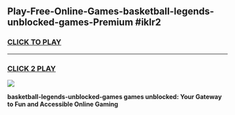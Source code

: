 
## Play-Free-Online-Games-basketball-legends-unblocked-games-Premium #iklr2
<h3>
<a href="https://premium.freeplayer.one?title=basketball-legends-unblocked-games&ref=8M">CLICK TO PLAY</a></h3>
<hr>

<h3>
<a href="https://premium.freeplayer.one?title=basketball-legends-unblocked-games&ref=8M">CLICK 2 PLAY</a>
  
</h3>

<a href="https://premium.freeplayer.one?title=basketball-legends-unblocked-games&ref=8M"><img src="https://clearcache.store/games.png"></a>


**basketball-legends-unblocked-games games unblocked: Your Gateway to Fun and Accessible Online Gaming**
